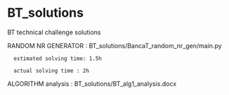 # BT_solutions
BT technical challenge solutions

RANDOM NR GENERATOR : BT_solutions/BancaT_random_nr_gen/main.py

      estimated solving time: 1.5h

      actual solving time : 2h

ALGORITHM analysis : BT_solutions/BT_alg1_analysis.docx
